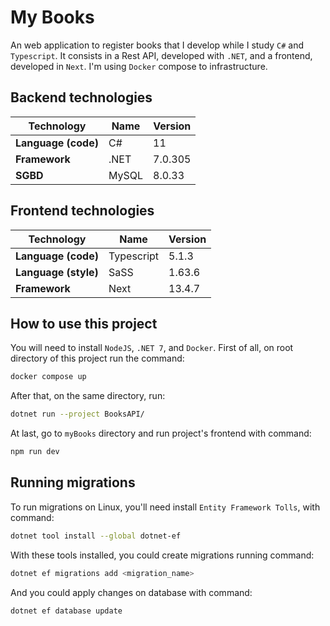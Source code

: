 # My Books
An web application to register books that I develop while I study `C#` and `Typescript`. It consists in a Rest API, developed with `.NET`, and a frontend, developed in `Next`. I'm using `Docker` compose to infrastructure.

## Backend technologies

| Technology | Name | Version |
| ----------- | ---- | ------ |
| **Language (code)**    | C#   | 11 |
| **Framework**   | .NET | 7.0.305|
| **SGBD**        | MySQL | 8.0.33 |

## Frontend technologies

| Technology | Name | Version |
| ----------- | ---- | ------ |
| **Language (code)** | Typescript | 5.1.3 |
| **Language (style)** | SaSS | 1.63.6 |
| **Framework**   | Next | 13.4.7 |

## How to use this project
You will need to install `NodeJS`, `.NET 7`, and `Docker`. First of all, on root directory of this project run the command:
~~~bash
docker compose up
~~~
After that, on the same directory, run:
~~~bash
dotnet run --project BooksAPI/
~~~
At last, go to `myBooks` directory and run project's frontend with command:
~~~bash
npm run dev
~~~
## Running migrations
To run migrations on Linux, you'll need install `Entity Framework Tolls`, with command:
~~~bash
dotnet tool install --global dotnet-ef
~~~
With these tools installed, you could create migrations running command:
~~~bash
dotnet ef migrations add <migration_name>
~~~
And you could apply changes on database with command:
~~~bash
dotnet ef database update
~~~